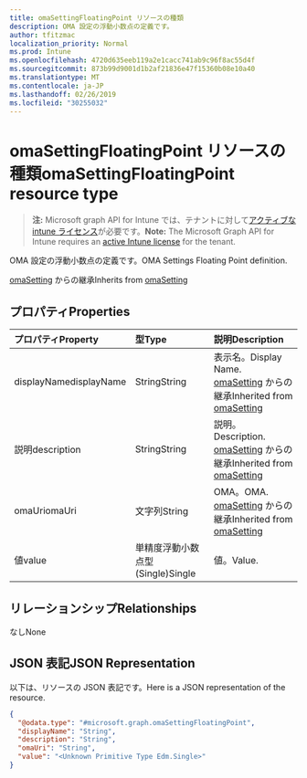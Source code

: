 ```yaml
---
title: omaSettingFloatingPoint リソースの種類
description: OMA 設定の浮動小数点の定義です。
author: tfitzmac
localization_priority: Normal
ms.prod: Intune
ms.openlocfilehash: 4720d635eeb119a2e1cacc741ab9c96f8ac55d4f
ms.sourcegitcommit: 873b99d9001d1b2af21836e47f15360b08e10a40
ms.translationtype: MT
ms.contentlocale: ja-JP
ms.lasthandoff: 02/26/2019
ms.locfileid: "30255032"
---
```

# <a name="omasettingfloatingpoint-resource-type"></a><span data-ttu-id="ca323-103">omaSettingFloatingPoint リソースの種類</span><span class="sxs-lookup"><span data-stu-id="ca323-103">omaSettingFloatingPoint resource type</span></span>

> <span data-ttu-id="ca323-104">**注:** Microsoft graph API for Intune では、テナントに対して[アクティブな intune ライセンス](https://go.microsoft.com/fwlink/?linkid=839381)が必要です。</span><span class="sxs-lookup"><span data-stu-id="ca323-104">**Note:** The Microsoft Graph API for Intune requires an [active Intune license](https://go.microsoft.com/fwlink/?linkid=839381) for the tenant.</span></span>

<span data-ttu-id="ca323-105">OMA 設定の浮動小数点の定義です。</span><span class="sxs-lookup"><span data-stu-id="ca323-105">OMA Settings Floating Point definition.</span></span>


<span data-ttu-id="ca323-106">[omaSetting](../resources/intune-deviceconfig-omasetting.md) からの継承</span><span class="sxs-lookup"><span data-stu-id="ca323-106">Inherits from [omaSetting](../resources/intune-deviceconfig-omasetting.md)</span></span>

## <a name="properties"></a><span data-ttu-id="ca323-107">プロパティ</span><span class="sxs-lookup"><span data-stu-id="ca323-107">Properties</span></span>
|<span data-ttu-id="ca323-108">プロパティ</span><span class="sxs-lookup"><span data-stu-id="ca323-108">Property</span></span>|<span data-ttu-id="ca323-109">型</span><span class="sxs-lookup"><span data-stu-id="ca323-109">Type</span></span>|<span data-ttu-id="ca323-110">説明</span><span class="sxs-lookup"><span data-stu-id="ca323-110">Description</span></span>|
|:---|:---|:---|
|<span data-ttu-id="ca323-111">displayName</span><span class="sxs-lookup"><span data-stu-id="ca323-111">displayName</span></span>|<span data-ttu-id="ca323-112">String</span><span class="sxs-lookup"><span data-stu-id="ca323-112">String</span></span>|<span data-ttu-id="ca323-113">表示名。</span><span class="sxs-lookup"><span data-stu-id="ca323-113">Display Name.</span></span> <span data-ttu-id="ca323-114">[omaSetting](../resources/intune-deviceconfig-omasetting.md) からの継承</span><span class="sxs-lookup"><span data-stu-id="ca323-114">Inherited from [omaSetting](../resources/intune-deviceconfig-omasetting.md)</span></span>|
|<span data-ttu-id="ca323-115">説明</span><span class="sxs-lookup"><span data-stu-id="ca323-115">description</span></span>|<span data-ttu-id="ca323-116">String</span><span class="sxs-lookup"><span data-stu-id="ca323-116">String</span></span>|<span data-ttu-id="ca323-117">説明。</span><span class="sxs-lookup"><span data-stu-id="ca323-117">Description.</span></span> <span data-ttu-id="ca323-118">[omaSetting](../resources/intune-deviceconfig-omasetting.md) からの継承</span><span class="sxs-lookup"><span data-stu-id="ca323-118">Inherited from [omaSetting](../resources/intune-deviceconfig-omasetting.md)</span></span>|
|<span data-ttu-id="ca323-119">omaUri</span><span class="sxs-lookup"><span data-stu-id="ca323-119">omaUri</span></span>|<span data-ttu-id="ca323-120">文字列</span><span class="sxs-lookup"><span data-stu-id="ca323-120">String</span></span>|<span data-ttu-id="ca323-121">OMA。</span><span class="sxs-lookup"><span data-stu-id="ca323-121">OMA.</span></span> <span data-ttu-id="ca323-122">[omaSetting](../resources/intune-deviceconfig-omasetting.md) からの継承</span><span class="sxs-lookup"><span data-stu-id="ca323-122">Inherited from [omaSetting](../resources/intune-deviceconfig-omasetting.md)</span></span>|
|<span data-ttu-id="ca323-123">値</span><span class="sxs-lookup"><span data-stu-id="ca323-123">value</span></span>|<span data-ttu-id="ca323-124">単精度浮動小数点型 (Single)</span><span class="sxs-lookup"><span data-stu-id="ca323-124">Single</span></span>|<span data-ttu-id="ca323-125">値。</span><span class="sxs-lookup"><span data-stu-id="ca323-125">Value.</span></span>|

## <a name="relationships"></a><span data-ttu-id="ca323-126">リレーションシップ</span><span class="sxs-lookup"><span data-stu-id="ca323-126">Relationships</span></span>
<span data-ttu-id="ca323-127">なし</span><span class="sxs-lookup"><span data-stu-id="ca323-127">None</span></span>

## <a name="json-representation"></a><span data-ttu-id="ca323-128">JSON 表記</span><span class="sxs-lookup"><span data-stu-id="ca323-128">JSON Representation</span></span>
<span data-ttu-id="ca323-129">以下は、リソースの JSON 表記です。</span><span class="sxs-lookup"><span data-stu-id="ca323-129">Here is a JSON representation of the resource.</span></span>
<!-- {
  "blockType": "resource",
  "@odata.type": "microsoft.graph.omaSettingFloatingPoint"
}
-->
``` json
{
  "@odata.type": "#microsoft.graph.omaSettingFloatingPoint",
  "displayName": "String",
  "description": "String",
  "omaUri": "String",
  "value": "<Unknown Primitive Type Edm.Single>"
}
```



